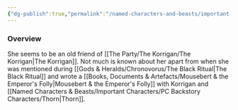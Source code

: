 ```yaml
---
{"dg-publish":true,"permalink":"/named-characters-and-beasts/important-characters/pc-backstory-characters/sera/","tags":["NPC","Important"],"noteIcon":""}
---
```



### Overview
She seems to be an old friend of [[The Party/The Korrigan/The Korrigan\|The Korrigan]]. Not much is known about her apart from when she was mentioned during [[Gods & Heralds/Chronovorus/The Black Ritual\|The Black Ritual]] and wrote a [[Books, Documents & Artefacts/Mousebert & the Emperor's Folly\|Mousebert & the Emperor's Folly]] with Korrigan and [[Named Characters & Beasts/Important Characters/PC Backstory Characters/Thorn\|Thorn]].
